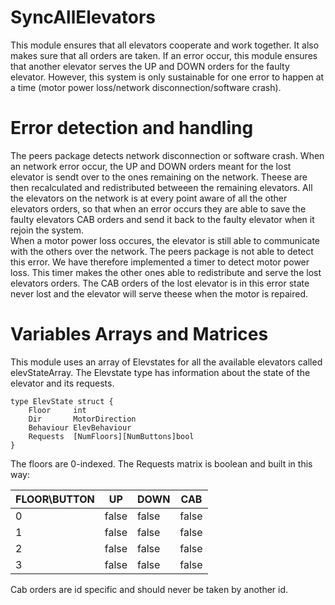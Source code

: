 # SyncAllElevators

This module ensures that all elevators cooperate and work together. It also makes sure that all orders are taken. If an error occur, this module ensures that another elevator serves the UP and DOWN orders for the faulty elevator. However, this system is only sustainable for one error to happen at a time (motor power loss/network disconnection/software crash). 

# Error detection and handling
The peers package detects network disconnection or software crash. When an network error occur, the UP and DOWN orders meant for the lost elevator is sendt over to the ones remaining on the network. Theese are then recalculated and redistributed betweeen the remaining elevators. All the elevators on the network is at every point aware of all the other elevators orders, so that when an error occurs they are able to save the faulty elevators CAB orders and send it back to the faulty elevator when it rejoin the system. <br/>
When a motor power loss occures, the elevator is still able to communicate with the others over the network. The peers package is not able to detect this error. We have therefore implemented a timer to detect motor power loss. This timer makes the other ones able to redistribute and serve the lost elevators orders. The CAB orders of the lost elevator is in this error state never lost and the elevator will serve theese when the motor is repaired. 



# Variables Arrays and Matrices

This module uses an array of Elevstates for all the available elevators called elevStateArray. 
The Elevstate type has information about the state of the elevator and its requests. 
````
type ElevState struct {
	Floor     int
	Dir       MotorDirection
	Behaviour ElevBehaviour
	Requests  [NumFloors][NumButtons]bool
}
````
The floors are 0-indexed. 
The Requests matrix is boolean and built in this way:

FLOOR\BUTTON| UP | DOWN | CAB
--------------- | ---------- | ---------- | ----------
0 | false| false |  false
1     | false | false|  false
2     | false | false| false
3   | false| false |  false

 Cab orders are id specific and should never be taken by another id. 
